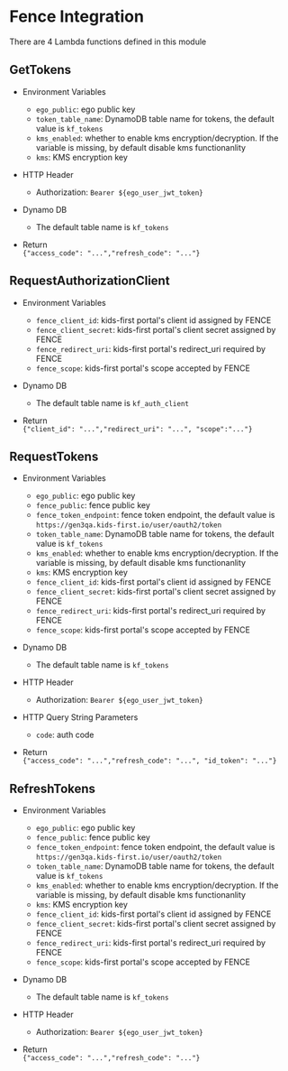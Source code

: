 # Fence Integration

There are 4 Lambda functions defined in this module

## GetTokens

* Environment Variables

    * `ego_public`: ego public key
    * `token_table_name`: DynamoDB table name for tokens, the default value is `kf_tokens`
    * `kms_enabled`: whether to enable kms encryption/decryption. If the variable is missing, by default disable kms functionanlity
    * `kms`: KMS encryption key

* HTTP Header

    * Authorization: `Bearer ${ego_user_jwt_token}`
    
* Dynamo DB

    * The default table name is `kf_tokens`

* Return  
    `{"access_code": "...","refresh_code": "..."}`
    
    
## RequestAuthorizationClient

 * Environment Variables
 
     * `fence_client_id`: kids-first portal's client id assigned by FENCE
     * `fence_client_secret`: kids-first portal's client secret assigned by FENCE
     * `fence_redirect_uri`: kids-first portal's redirect_uri required by FENCE
     * `fence_scope`: kids-first portal's scope accepted by FENCE
     
 * Dynamo DB
 
     * The default table name is `kf_auth_client`
      
 * Return  
     `{"client_id": "...","redirect_uri": "...", "scope":"..."}`
     
## RequestTokens

 * Environment Variables
 
     * `ego_public`: ego public key
     * `fence_public`: fence public key
     * `fence_token_endpoint`: fence token endpoint, the default value is `https://gen3qa.kids-first.io/user/oauth2/token`
     * `token_table_name`: DynamoDB table name for tokens, the default value is `kf_tokens`
     * `kms_enabled`: whether to enable kms encryption/decryption. If the variable is missing, by default disable kms functionanlity
     * `kms`: KMS encryption key
     * `fence_client_id`: kids-first portal's client id assigned by FENCE
     * `fence_client_secret`: kids-first portal's client secret assigned by FENCE
     * `fence_redirect_uri`: kids-first portal's redirect_uri required by FENCE
     * `fence_scope`: kids-first portal's scope accepted by FENCE
     
 * Dynamo DB
 
     * The default table name is `kf_tokens`
     
 * HTTP Header
 
     * Authorization: `Bearer ${ego_user_jwt_token}`
     
 * HTTP Query String Parameters
 
     * `code`: auth code

 * Return  
     `{"access_code": "...","refresh_code": "...", "id_token": "..."}`
     
## RefreshTokens

* Environment Variables
 
     * `ego_public`: ego public key
     * `fence_public`: fence public key
     * `fence_token_endpoint`: fence token endpoint, the default value is `https://gen3qa.kids-first.io/user/oauth2/token`
     * `token_table_name`: DynamoDB table name for tokens, the default value is `kf_tokens`
     * `kms_enabled`: whether to enable kms encryption/decryption. If the variable is missing, by default disable kms functionanlity
     * `kms`: KMS encryption key    
     * `fence_client_id`: kids-first portal's client id assigned by FENCE
     * `fence_client_secret`: kids-first portal's client secret assigned by FENCE
     * `fence_redirect_uri`: kids-first portal's redirect_uri required by FENCE
     * `fence_scope`: kids-first portal's scope accepted by FENCE     
     
 * Dynamo DB
 
     * The default table name is `kf_tokens`
     
 * HTTP Header
  
     * Authorization: `Bearer ${ego_user_jwt_token}`

 * Return  
     `{"access_code": "...","refresh_code": "..."}`